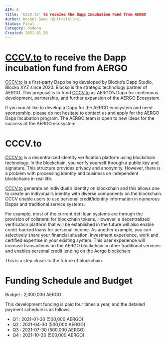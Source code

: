 ```yaml
---
AIP: 8
Title: 'CCCV.to' to receive the Dapp Incubation Fund from AERGO
Author: Hochul Seok (@ultrafellen)
Status: Final
Category: dodona
Created: 2021-01-26
---
```


# [CCCV.to](http://cccv.to/) to receive the Dapp incubation fund from AERGO 

[CCCV.to](http://cccv.to/) is a first-party Dapp being developed by Blocko’s Dapp Studio, Blocko XYZ since 2020. Blocko is the strategic technology partner of AERGO. This proposal is to fund [CCCV.to](http://cccv.to/) as AERGO’s Dapp for continuous development, partnership, and further expansion of the AERGO Ecosystem.

If you would like to develop a Dapp for the AERGO ecosystem and need sponsorship, please do not hesitate to contact us and apply for the AERGO Dapp Incubation program. The AERGO team is open to new ideas for the success of the AERGO ecosystem.

# CCCV.to

[CCCV.to](http://cccv.to/) is a decentralized identity verification platform using blockchain technology. In the blockchain, you verify yourself through a public key and signature. This structure provides privacy and anonymity. However, there is a problem with processing identity and business on independent blockchains in real life.

[CCCV.to](http://cccv.to) generate an individual’s identity on blockchain and this allows one to create an individual’s identity with diverse components on the blockchain. CCCV enable users to use personal credit/identity information in numerous Dapps and traditional service systems.

For example, most of the current defi loan systems are through the provision of collateral for blockchain tokens. However, a decentralized verification platform that will be established in the future will also enable credit-backed loans for personal income. As another example, you can selectively share your financial situation, investment experience, work and certified expertise in your existing system. This user experience will increase transactions on the AERGO blockchain in other traditional services and enables personal credit lending on the Aergo blockchain.

This is a step closer to the future of blockchain.

# Funding Schedule and Budget

Budget : 2,000,000 AERGO

This development funding is paid four times a year, and the detailed payment schedule is as follows.

* Q1 : 2021-01-30 (500,000 AERGO)
* Q2 : 2021-04-30 (500,000 AERGO)
* Q3 : 2021-07-30 (500,000 AERGO)
* Q4 : 2021-10-30 (500,000 AERGO)
